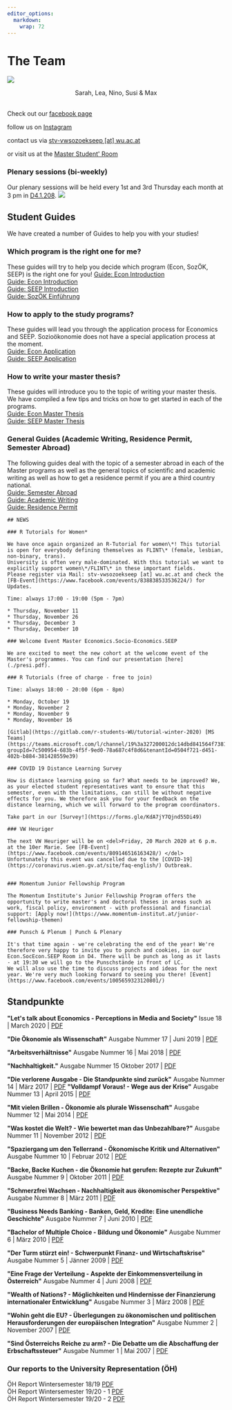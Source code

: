 ```yaml
---
editor_options: 
  markdown: 
    wrap: 72
---
```


# The Team

![](team_2023.JPG)

<center>Sarah, Lea, Nino, Susi & Max</center>

<br>

Check out our
<a href="https://www.facebook.com/vwsozoekseep/" target="_blank">facebook
page</a>

follow us on
<a href="https://www.instagram.com/stv_vw.sozoek.seep/" target="_blank">Instagram</a>

contact us via
<a href="mailto:stv-vwsozoekseep@wu.ac.at" target="_blank">
stv-vwsozoekseep [at] wu.ac.at</a>

or visit us at the
<a href="https://campus.wu.ac.at/?campus=1&q=D4.1.208" target="_blank">Master
Student' Room</a>

### Plenary sessions (bi-weekly)

Our plenary sessions will be held every 1st and 3rd Thursday each month
at 3 pm in [D4.1.208](https://campus.wu.ac.at/?campus=1&q=D4.1.208).
![](plenary_winter2122.jpg)

## Student Guides

We have created a number of Guides to help you with your studies!

### Which program is the right one for me?

These guides will try to help you decide which program (Econ, SozÖK,
SEEP) is the right one for you! 
<a href="/guides/Guide_Econ_Introduction.pdf" target="_blank">Guide: Econ
Introduction</a>
<br> [Guide: Econ
Introduction](/guides/Guide_Econ_Introduction.pdf)<br> [Guide: SEEP
Introduction](/guides/Guide_SEEP_Introduction.pdf)<br> [Guide: SozÖK
Einführung](/guides/Guide_SozOek_Overview.pdf)

### How to apply to the study programs?

These guides will lead you through the application process for Economics
and SEEP. Sozioökonomie does not have a special application process at
the moment. <br> [Guide: Econ
Application](/guides/Guide_Econ_Application.pdf)<br> [Guide: SEEP
Application](/guides/Guide_SEEP_Application.pdf)

### How to write your master thesis?

These guides will introduce you to the topic of writing your master
thesis. We have compiled a few tips and tricks on how to get started in
each of the programs.<br> [Guide: Econ Master
Thesis](/guides/Guide_Econ_Master_Thesis.pdf)<br> [Guide: SEEP Master
Thesis](/guides/Guide_SEEP_Master_Thesis.pdf)

### General Guides (Academic Writing, Residence Permit, Semester Abroad)

The following guides deal with the topic of a semester abroad in each of
the Master programs as well as the general topics of scientific and
academic writing as well as how to get a residence permit if you are a
third country national. <br> [Guide: Semester
Abroad](/guides/Guide_Semester_Abroad.pdf)<br> [Guide: Academic
Writing](/guides/Guide_Academic_Writing.pdf)<br> [Guide: Residence
Permit](/guides/Guide_Residence_Permit.pdf)

```{=html}
## NEWS

### R Tutorials for Women*

We have once again organized an R-Tutorial for women\*! This tutorial is open for everybody defining themselves as FLINT\* (female, lesbian, non-binary, trans).
University is often very male-dominated. With this tutorial we want to explicitly support women\*/FLINT\* in these important fields.
Please register via Mail: stv-vwsozoekseep [at] wu.ac.at and check the [FB-Event](https://www.facebook.com/events/838838533536224/) for Updates.

Time: always 17:00 - 19:00 (5pm - 7pm)

* Thursday, November 11
* Thursday, November 26
* Thursday, December 3
* Thursday, December 10

### Welcome Event Master Economics.Socio-Economics.SEEP

We are excited to meet the new cohort at the welcome event of the Master's programmes. You can find our presentation [here](./presi.pdf).

### R Tutorials (free of charge - free to join)

Time: always 18:00 - 20:00 (6pm - 8pm)

* Monday, October 19
* Monday, November 2
* Monday, November 9
* Monday, November 16

[Gitlab](https://gitlab.com/r-students-WU/tutorial-winter-2020) [MS Teams](https://teams.microsoft.com/l/channel/19%3a327200012dc14dbd841564f7381a0037%40thread.tacv2/General?groupId=7c500954-683b-4f5f-9ed0-78a687c4f8d6&tenantId=0504f721-d451-402b-b884-381428559e39)

### COVID 19 Distance Learning Survey

How is distance learning going so far? What needs to be improved? We, as your elected student representatives want to ensure that this semester, even with the limitations, can still be without negative effects for you. We therefore ask you for your feedback on the distance learning, which we will forward to the program coordinators. 

Take part in our [Survey!](https://forms.gle/KdA7jY7Qjnd55Di49)

### VW Heuriger

The next VW Heuriger will be on <del>Friday, 20 March 2020 at 6 p.m. at the 10er Marie. See [FB-Event](https://www.facebook.com/events/809146516163428/) </del> Unfortunately this event was cancelled due to the [COVID-19](https://coronavirus.wien.gv.at/site/faq-english/) Outbreak.


### Momentum Junior Fellowship Program

The Momentum Institute's Junior Fellowship Program offers the opportunity to write master's and doctoral theses in areas such as work, fiscal policy, environment - with professional and financial support: [Apply now!](https://www.momentum-institut.at/junior-fellowship-themen)

### Punsch & Plenum | Punch & Plenary

It's that time again - we're celebrating the end of the year! We're therefore very happy to invite you to punch and cookies, in our Econ.SocEcon.SEEP Room in D4. There will be punch as long as it lasts - at 19:30 we will go to the Punschstände in front of LC. 
We will also use the time to discuss projects and ideas for the next year. We're very much looking forward to seeing you there! [Event](https://www.facebook.com/events/1005659323120801/)

```
## Standpunkte

**"Let's talk about Economics - Perceptions in Media and Society"**
Issue 18 \| March 2020 \| [PDF](./standpunkte/Standpunkte_18.pdf)

**"Die Ökonomie als Wissenschaft"** Ausgabe Nummer 17 \| Juni 2019 \|
[PDF](./standpunkte/Standpunkte_17_3_.pdf)

**"Arbeitsverhältnisse"** Ausgabe Nummer 16 \| Mai 2018 \|
[PDF](./standpunkte/Standpunkte16_Final1.pdf)

**"Nachhaltigkeit."** Ausgabe Nummer 15 Oktober 2017 \|
[PDF](./standpunkte/Standpunkte15.pdf)

**"Die verlorene Ausgabe - Die Standpunkte sind zurück"** Ausgabe Nummer
14 \| März 2017 \| [PDF](./standpunkte/Standpunkte_14-Aktuell.pdf)
**"Volldampf Voraus! - Wege aus der Krise"** Ausgabe Nummer 13 \| April
2015 \| [PDF](./standpunkte/Standpunkte13_-_Volldampf_Voraus.pdf)

**"Mit vielen Brillen - Ökonomie als plurale Wissenschaft"** Ausgabe
Nummer 12 \| Mai 2014 \| [PDF](./standpunkte/standpunkte12_05-2014.pdf)

**"Was kostet die Welt? - Wie bewertet man das Unbezahlbare?"** Ausgabe
Nummer 11 \| November 2012 \|
[PDF](./standpunkte/standpunkte11_11-2012.pdf)

**"Spaziergang um den Tellerrand - Ökonomische Kritik und
Alternativen"** Ausgabe Nummer 10 \| Februar 2012 \|
[PDF](./standpunkte/standpunkte10_02-2012.pdf)

**"Backe, Backe Kuchen - die Ökonomie hat gerufen: Rezepte zur
Zukunft"** Ausgabe Nummer 9 \| Oktober 2011 \|
[PDF](./standpunkte/standpunkte9_10-2011.pdf)

**"Schmerzfrei Wachsen - Nachhaltigkeit aus ökonomischer Perspektive"**
Ausgabe Nummer 8 \| März 2011 \|
[PDF](./standpunkte/standpunkte8_03-2011.pdf)

**"Business Needs Banking - Banken, Geld, Kredite: Eine unendliche
Geschichte"** Ausgabe Nummer 7 \| Juni 2010 \|
[PDF](./standpunkte/standpunkte7_06-2010.pdf)

**"Bachelor of Multiple Choice - Bildung und Ökonomie"** Ausgabe Nummer
6 \| März 2010 \| [PDF](./standpunkte/standpunkte6-03-2010.pdf)

**"Der Turm stürzt ein! - Schwerpunkt Finanz- und Wirtschaftskrise"**
Ausgabe Nummer 5 \| Jänner 2009 \|
[PDF](./standpunkte/standpunkte5_01-2009.pdf)

**"Eine Frage der Verteilung - Aspekte der Einkommensverteilung in
Österreich"** Ausgabe Nummer 4 \| Juni 2008 \|
[PDF](./standpunkte/standpunkte4_06-2008.pdf)

**"Wealth of Nations? - Möglichkeiten und Hindernisse der Finanzierung
internationaler Entwicklung"** Ausgabe Nummer 3 \| März 2008 \|
[PDF](./standpunkte/standpunkte3_03-2008.pdf)

**"Wohin geht die EU? - Überlegungen zu ökonomischen und politischen
Herausforderungen der europäischen Integration"** Ausgabe Nummer 2 \|
November 2007 \| [PDF](./standpunkte/standpunkte2_11-2007.pdf)

**"Sind Österreichs Reiche zu arm? - Die Debatte um die Abschaffung der
Erbschaftssteuer"** Ausgabe Nummer 1 \| Mai 2007 \|
[PDF](./standpunkte/standpunkte1_05-2007.pdf)

### Our reports to the University Representation (ÖH)

ÖH Report Wintersemester 18/19 [PDF](./uv/uv_bericht_ws_18_19.pdf) <br/>
ÖH Report Wintersemester 19/20 - 1 [PDF](./uv/1UVWise1920.pdf) <br/> ÖH
Report Wintersemester 19/20 - 2 [PDF](./uv/2UVWise1920.pdf) <br/>
